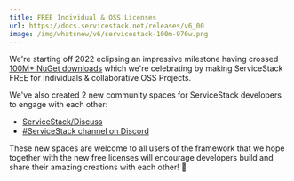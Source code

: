 ```yaml
---
title: FREE Individual & OSS Licenses
url: https://docs.servicestack.net/releases/v6_00
image: /img/whatsnew/v6/servicestack-100m-976w.png
---
```


We're starting off 2022 eclipsing an impressive milestone having crossed
[100M+ NuGet downloads](https://www.nuget.org/profiles/servicestack) which we're celebrating by making ServiceStack FREE for Individuals & collaborative OSS Projects.

We've also created 2 new community spaces for ServiceStack developers to engage with each other:

- [ServiceStack/Discuss](https://github.com/ServiceStack/Discuss/discussions/)
- [#ServiceStack channel on Discord](https://discord.gg/w4ayGbuYpA)

These new spaces are welcome to all users of the framework that we hope together with the new free licenses will encourage developers build and share their amazing creations with each other! 🎉
